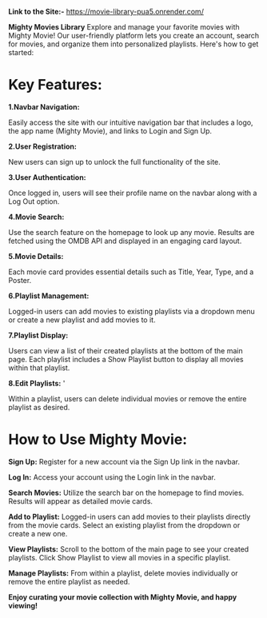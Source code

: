**Link to the Site:-** https://movie-library-pua5.onrender.com/

**Mighty Movies Library**
Explore and manage your favorite movies with Mighty Movie! Our user-friendly platform lets you create an account, search for movies, and organize them into personalized playlists. Here's how to get started:

# Key Features:

**1.Navbar Navigation:** 

Easily access the site with our intuitive navigation bar that includes a logo, the app name (Mighty Movie), and links to Login and Sign Up.

**2.User Registration:**

New users can sign up to unlock the full functionality of the site.

**3.User Authentication:** 

Once logged in, users will see their profile name on the navbar along with a Log Out option.

**4.Movie Search:** 

Use the search feature on the homepage to look up any movie. Results are fetched using the OMDB API and displayed in an engaging card layout.

**5.Movie Details:** 

Each movie card provides essential details such as Title, Year, Type, and a Poster.

**6.Playlist Management:** 

Logged-in users can add movies to existing playlists via a dropdown menu or create a new playlist and add movies to it.

**7.Playlist Display:**

Users can view a list of their created playlists at the bottom of the main page. Each playlist includes a Show Playlist button to display all movies within that playlist.

**8.Edit Playlists:** '

Within a playlist, users can delete individual movies or remove the entire playlist as desired.


# How to Use Mighty Movie:


**Sign Up:** Register for a new account via the Sign Up link in the navbar.

**Log In:** Access your account using the Login link in the navbar.

**Search Movies:** Utilize the search bar on the homepage to find movies. Results will appear as detailed movie cards.

**Add to Playlist:** Logged-in users can add movies to their playlists directly from the movie cards. Select an existing playlist from the dropdown or create a new one.

**View Playlists:** Scroll to the bottom of the main page to see your created playlists. Click Show Playlist to view all movies in a specific playlist.

**Manage Playlists:** From within a playlist, delete movies individually or remove the entire playlist as needed.

**Enjoy curating your movie collection with Mighty Movie, and happy viewing!**
